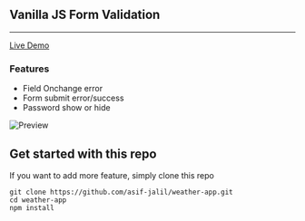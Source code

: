 ## Vanilla JS Form Validation
---
[Live Demo](https://asif-jalil.github.io/vanillajs-formvalidation/)

### Features
- Field Onchange error
- Form submit error/success
- Password show or hide

![Preview](https://raw.githubusercontent.com/asif-jalil/vanillajs-formvalidation/main/img/form-validation.gif)

## Get started with this repo

If you want to add more feature, simply clone this repo

```
git clone https://github.com/asif-jalil/weather-app.git
cd weather-app
npm install
```